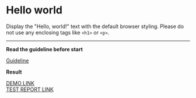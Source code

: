 # Hello world

Display the "Hello, world!" text with the default browser styling. Please do not 
use any enclosing tags like `<h1>` or `<p>`.
___

**Read the guideline before start**

[Guideline](https://mate-academy.github.io/layout_task-guideline/)

**Result**

[DEMO LINK](https://elizavetateregeria.github.io/layout_hello-world/) <br>
[TEST REPORT LINK](https://elizavetateregeria.github.io/layout_hello-world/report/html_report/)
